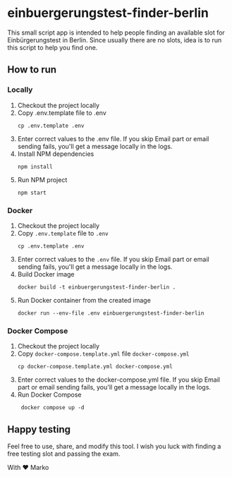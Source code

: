 # einbuergerungstest-finder-berlin

This small script app is intended to help people finding an available slot for Einbürgerungstest in Berlin. Since usually there are no slots, idea is to run this script to help you find one.


## How to run

### Locally

1. Checkout the project locally
2. Copy .env.template file to .env  
    ``` Shell
    cp .env.template .env
    ```
3. Enter correct values to the .env file. If you skip Email part or email sending fails, you'll get a message locally in the logs.
4. Install NPM dependencies
    ``` Shell
    npm install
    ```
5. Run NPM project
    ``` Shell
    npm start
    ```


### Docker

1. Checkout the project locally
2. Copy `.env.template` file to `.env`
    ``` Shell
    cp .env.template .env
    ```
3. Enter correct values to the `.env` file. If you skip Email part or email sending fails, you'll get a message locally in the logs.
4. Build Docker image
    ``` Shell
    docker build -t einbuergerungstest-finder-berlin .
    ```
5. Run Docker container from the created image
    ``` Shell
    docker run --env-file .env einbuergerungstest-finder-berlin
    ```


### Docker Compose

1. Checkout the project locally
2. Copy `docker-compose.template.yml` file `docker-compose.yml`
   ``` Shell
   cp docker-compose.template.yml docker-compose.yml
   ```
3. Enter correct values to the docker-compose.yml file. If you skip Email part or email sending fails, you'll get a message locally in the logs.
4. Run Docker Compose
   ``` Shell
    docker compose up -d
   ```


## Happy testing
Feel free to use, share, and modify this tool. I wish you luck with finding a free testing slot and passing the exam.

With ❤️ Marko